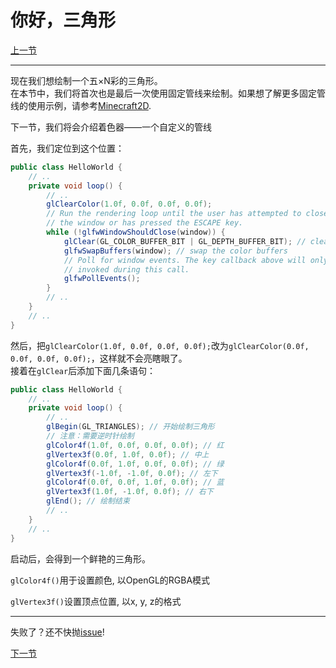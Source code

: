 # 你好，三角形

[上一节](hello_window.md)

---
现在我们想绘制一个五×N彩的三角形。  
在本节中，我们将首次也是最后一次使用固定管线来绘制。如果想了解更多固定管线的使用示例，请参考[Minecraft2D](https://github.com/Over-Run/Minecraft2D).

下一节，我们将会介绍着色器——一个自定义的管线

首先，我们定位到这个位置：
```java
public class HelloWorld {
    // ..
    private void loop() {
        // ..
        glClearColor(1.0f, 0.0f, 0.0f, 0.0f);
        // Run the rendering loop until the user has attempted to close
        // the window or has pressed the ESCAPE key.
        while (!glfwWindowShouldClose(window)) {
            glClear(GL_COLOR_BUFFER_BIT | GL_DEPTH_BUFFER_BIT); // clear the framebuffer
            glfwSwapBuffers(window); // swap the color buffers
            // Poll for window events. The key callback above will only be
            // invoked during this call.
            glfwPollEvents();
        }
        // ..
    }
    // ..
}
```
然后，把`glClearColor(1.0f, 0.0f, 0.0f, 0.0f);`改为`glClearColor(0.0f, 0.0f, 0.0f, 0.0f);`，这样就不会亮瞎眼了。  
接着在`glClear`后添加下面几条语句：
```java
public class HelloWorld {
    // ..
    private void loop() {
        // ..
        glBegin(GL_TRIANGLES); // 开始绘制三角形
        // 注意：需要逆时针绘制
        glColor4f(1.0f, 0.0f, 0.0f, 0.0f); // 红
        glVertex3f(0.0f, 1.0f, 0.0f); // 中上
        glColor4f(0.0f, 1.0f, 0.0f, 0.0f); // 绿
        glVertex3f(-1.0f, -1.0f, 0.0f); // 左下
        glColor4f(0.0f, 0.0f, 1.0f, 0.0f); // 蓝
        glVertex3f(1.0f, -1.0f, 0.0f); // 右下
        glEnd(); // 绘制结束
        // ..
    }
    // ..
}
```
启动后，会得到一个鲜艳的三角形。

`glColor4f()`用于设置颜色, 以OpenGL的RGBA模式

`glVertex3f()`设置顶点位置, 以x, y, z的格式

---
失败了？还不快抛[issue](https://github.com/Over-Run/lwjgl3-dev-2dgame-tutorial/issues/new)!

[下一节](shader.md)
